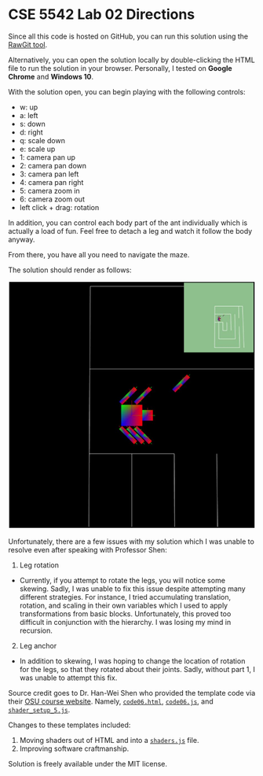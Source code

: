 # CSE 5542 Lab 02 Directions

Since all this code is hosted on GitHub, you can run this solution
using the [RawGit tool][9].

Alternatively, you can open the solution locally by double-clicking the
HTML file to run the solution in your browser. Personally,
I tested on **Google Chrome** and **Windows 10**.

With the solution open, you can begin playing with the following controls:

- w: up
- a: left
- s: down
- d: right
- q: scale down
- e: scale up
- 1: camera pan up
- 2: camera pan down
- 3: camera pan left
- 4: camera pan right
- 5: camera zoom in
- 6: camera zoom out
- left click + drag: rotation

In addition, you can control each body part of the ant individually which
is actually a load of fun. Feel free to detach a leg and watch it follow the
body anyway.

From there, you have all you need to navigate the maze.

The solution should render as follows:

![Sample Scene][1]

Unfortunately, there are a few issues with my solution which I was unable
to resolve even after speaking with Professor Shen:

1. Leg rotation
  - Currently, if you attempt to rotate the legs, you will notice some
    skewing. Sadly, I was unable to fix this issue despite attempting
    many different strategies. For instance, I tried accumulating
    translation, rotation, and scaling in their own variables which I used
    to apply transformations from basic blocks. Unfortunately, this proved
    too difficult in conjunction with the hierarchy. I was losing my mind
    in recursion.
2. Leg anchor
  - In addition to skewing, I was hoping to change the location of rotation
    for the legs, so that they rotated about their joints. Sadly, without part
    1, I was unable to attempt this fix. 

Source credit goes to Dr. Han-Wei Shen who provided the template code via their
[OSU course website][2]. Namely, [`code06.html`][3], [`code06.js`][4],
and [`shader_setup_5.js`][7].

Changes to these templates included:

1. Moving shaders out of HTML and into a [`shaders.js`][8] file.
2. Improving software craftmanship.

Solution is freely available under the MIT license.

[1]: https://github.com/jrg94/CSE5542/blob/master/Lab02/ant-maze.JPG
[2]: http://www.cse.ohio-state.edu/~shen.94/5542
[3]: http://web.cse.ohio-state.edu/~shen.94/5542/Site/WebGL_files/code06.html
[4]: http://web.cse.ohio-state.edu/~shen.94/5542/Site/WebGL_files/code06.js
[7]: http://web.cse.ohio-state.edu/~shen.94/5542/Site/WebGL_files/shaders_setup_5.js
[8]: https://github.com/jrg94/CSE5542/blob/master/Lab02/shaders.js
[9]: https://cdn.rawgit.com/jrg94/CSE5542/v2.0.0/Lab02/lab02.html
